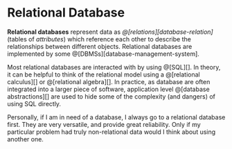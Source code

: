 # Relational Database

__Relational databases__ represent data as *@[relations][database-relation]* (tables of *attributes*) which
reference each other to describe the relationships between different objects.
Relational databases are implemented by some @[DBMSs][database-management-system].

Most relational databases are interacted with by using @[SQL][]. In theory, it can be 
helpful to think of the relational model using a @[relational calculus][] or 
@[relational algebra][]. In practice, as database are often integrated into a larger
piece of software, application level @[database abstractions][] are used to
hide some of the complexity (and dangers) of using SQL directly.

Personally, if I am in need of a database, I always go to a relational database first.
They are very versatile, and provide great reliability. Only if my particular problem
had truly non-relational data would I think about using another one.
